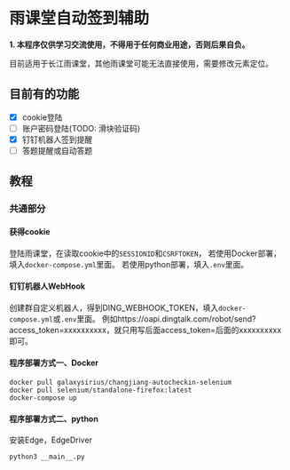 # 雨课堂自动签到辅助
**1. 本程序仅供学习交流使用，不得用于任何商业用途，否则后果自负。**

目前适用于长江雨课堂，其他雨课堂可能无法直接使用，需要修改元素定位。

## 目前有的功能
 - [x] cookie登陆
 - [ ] 账户密码登陆(TODO: 滑块验证码)
 - [x] 钉钉机器人签到提醒
 - [ ] 答题提醒或自动答题

## 教程

### 共通部分

#### 获得cookie
登陆雨课堂，在读取cookie中的`SESSIONID`和`CSRFTOKEN`，
若使用Docker部署，填入`docker-compose.yml`里面。
若使用python部署，填入`.env`里面。

#### 钉钉机器人WebHook
创建群自定义机器人，得到DING_WEBHOOK_TOKEN，填入`docker-compose.yml`或`.env`里面。
例如https://oapi.dingtalk.com/robot/send?access_token=xxxxxxxxxx，就只用写后面access_token=后面的xxxxxxxxxx即可。

#### 程序部署方式一、Docker
```shell
docker pull galaxysirius/changjiang-autocheckin-selenium
docker pull selenium/standalone-firefox:latest
docker-compose up
```

#### 程序部署方式二、python
安装Edge，EdgeDriver
```shell
python3 __main__.py
```